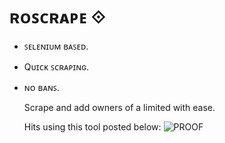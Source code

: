 # ʀᴏꜱᴄʀᴀᴘᴇ ⟐

 - ꜱᴇʟᴇɴɪᴜᴍ ʙᴀꜱᴇᴅ.
 - Qᴜɪᴄᴋ ꜱᴄʀᴀᴘɪɴɢ.
 - ɴᴏ ʙᴀɴꜱ.

   Scrape and add owners of a limited with ease.

   Hits using this tool posted below:
   ![PROOF](https://i.imgur.com/moPkUcN.png)
